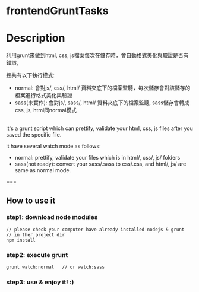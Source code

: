frontendGruntTasks
===================

# Description

利用grunt來做到html, css, js檔案每次在儲存時，會自動格式美化與驗證是否有錯誤,

總共有以下執行模式: 

* normal: 會對js/, css/, html/ 資料夾底下的檔案監聽，每次儲存會對該儲存的檔案進行格式美化與驗證
* sass(未實作): 會對js/, sass/, html/ 資料夾底下的檔案監聽, sass儲存會轉成css, js, html同normal模式

<br>
it's a grunt script which can prettify, validate your html, css, js files after you saved the specific file.

it have several watch mode as follows:

* normal: prettify, validate your files which is in html/, css/, js/ folders
* sass(not ready): convert your sass/.sass to css/.css, and html/, js/ are same as normal mode.

===


## How to use it ##

### step1: download node modules
```
// please check your computer have already installed nodejs & grunt
// in ther project dir
npm install
```

### step2: execute grunt

```
grunt watch:normal   // or watch:sass

```

### step3: use & enjoy it! :)
